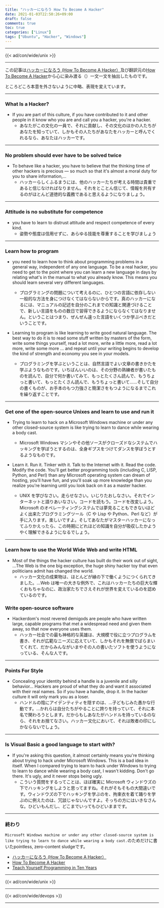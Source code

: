 ```yaml
---
title: "ハッカーになろう How To Become A Hacker"
date: 2021-01-03T22:50:26+09:00
draft: false
comments: true
toc: true
categories: ["Linux"]
tags: ["Ubuntu", "Hacker", "Windows"]
---
```


<!--more-->

---

{{< ad/con/wide/unix >}}

---

この記事は[ハッカーになろう (How To Become A Hacker）](https://cruel.org/freeware/hacker.html#basic_skills)及び翻訳元の[How To Become A Hacker](http://www.catb.org/~esr/faqs/hacker-howto.html)から心に染み渡る（）一文一文を抽出したものです。

ところどころ本意を外さないように中略、表現を変えています。

---

### What Is a Hacker?

- If you are part of this culture, if you have contributed to it and other people in it know who you are and call you a hacker, you're a hacker.
  - あなたがこの文化の一員で、それに貢献し、その文化のほかの人たちがあなたを知っていて、しかもその人たちがあなたをハッカーと呼んでくれるなら、あなたはハッカーです。

---

### No problem should ever have to be solved twice

- To behave like a hacker, you have to believe that the thinking time of other hackers is precious — so much so that it's almost a moral duty for you to share information,...
  - ハッカーらしくふるまうには、他のハッカーたちが考える時間は貴重であると信じなければなりません。それをとことん信じて、情報を共有するのがほとんど道徳的な義務であると思えるようになりましょう。

---

### Attitude is no substitute for competence

- you have to learn to distrust attitude and respect competence of every kind.
  - 姿勢や態度は信用せずに、あらゆる技能を尊重することを学びましょう

---

### Learn how to program

- you need to learn how to think about programming problems in a general way, independent of any one language. To be a real hacker, you need to get to the point where you can learn a new language in days by relating what's in the manual to what you already know. This means you should learn several very different languages.
  - プログラミングの問題について考えるのに、ひとつの言語に依存しない一般的な方法を身につけなくてはならないからです。真のハッカーになるには、マニュアルの記述を自分のこれまでの知識と関連づけることで、新しい言語をものの数日で習得できるようにならなくてはなりません。ということはつまり、ぜんぜん違った言語をいくつか学ぶべきだということです。

- Learning to program is like learning to write good natural language. The best way to do it is to read some stuff written by masters of the form, write some things yourself, read a lot more, write a little more, read a lot more, write some more ... and repeat until your writing begins to develop the kind of strength and economy you see in your models.
  - プログラミングを学ぶということは、自然言語でよい文章の書きかたを学ぶようなものです。いちばんいいのは、その分野の熟練者が書いたものを読んで、自分で何か書いてみて、もっとたくさん読んで、もうちょっと書いて、もっとたくさん読んで、もうちょっと書いて……そして自分の書くものが、お手本のもつ力強さと簡潔さをもつようになるまでこれを繰り返すことです。

---

### Get one of the open-source Unixes and learn to use and run it

- Trying to learn to hack on a Microsoft Windows machine or under any other closed-source system is like trying to learn to dance while wearing a body cast.
  - Microsoft Windows マシンやその他ソースがクローズドなシステムでハッキングを学ぼうとするのは、全身ギプスをつけてダンスを学ぼうとするようなものです。

- Learn it. Run it. Tinker with it. Talk to the Internet with it. Read the code. Modify the code. You'll get better programming tools (including C, LISP, Python, and Perl) than any Microsoft operating system can dream of hosting, you'll have fun, and you'll soak up more knowledge than you realize you're learning until you look back on it as a master hacker.
  - UNIX を学びなさい。走らせなさい。いじりたおしなさい。それでインターネットと語りあいなさい。コードを読もう。コードを改変しよう。Microsoft のオペレーティングシステムでは夢見ることもできないほどよく出来たプログラミングツール（C や Lisp や Python、Perl など）が手に入ります。楽しいですよ。そしてあなたがマスターハッカーになってふりかえったら、この時期にどれほどの知識を自分が吸収したかようやく理解できるようになるでしょう。

---

### Learn how to use the World Wide Web and write HTML

- Most of the things the hacker culture has built do their work out of sight, ...The Web is the one big exception, the huge shiny hacker toy that even politicians admit has changed the world.
  - ハッカー文化の成果物は、ほとんどが縁の下で働くようにつくられてきました。…Web は唯一の大きな例外で、これはハッカーたちの巨大な輝くおもちゃなのに、政治家たちでさえそれが世界を変えているのを認めているのです。

### Write open-source software

- Hackerdom's most revered demigods are people who have written large, capable programs that met a widespread need and given them away, so that now everyone uses them.
  - ハッカー社会での最も神格的な英雄は、大規模で役に立つプログラムを書き、それが広範なニーズに応えていて、しかもそれを無償でばらまいてくれて、だからみんながいまやその人の書いたソフトを使うようになっている、そんな人です。

---

### Points For Style

- Concealing your identity behind a handle is a juvenile and silly behavior... Hackers are proud of what they do and want it associated with their real names. So if you have a handle, drop it. In the hacker culture it will only mark you as a loser.
  - ハンドルの陰にアイデンティティを隠すのは、…子どもじみた愚かな行動です。…かれらは自分たちがやることに誇りを持っていて、それに本名で関わろうとします。だからもしあなたがハンドルを持っているのなら、それをお捨てなさい。ハッカー文化において、それは敗者の印にしかならないでしょう。

---

### Is Visual Basic a good language to start with?

- If you're asking this question, it almost certainly means you're thinking about trying to hack under Microsoft Windows. This is a bad idea in itself. When I compared trying to learn to hack under Windows to trying to learn to dance while wearing a body cast, I wasn't kidding. Don't go there. It's ugly, and it never stops being ugly.
  - こういう質問をするってことは、ほぼ確実に Microsoft ウィンドウズの下でハッキングをしようと思ってますね。それがそもそもの大間違いです。ウィンドウズの下でハッキングを学ぶのを、拘束衣を着て踊りを学ぶのに例えたのは、冗談じゃないんですよ。そっちの方にはいきなさんな。ひどいもんだし、どこまでいってもひどいままです。

---

### 終わり

`Microsoft Windows machine or under any other closed-source system is like trying to learn to dance while wearing a body cast.`のためだけに書いたpointless, zero-content sludgeです。

- [ハッカーになろう (How To Become A Hacker）](https://cruel.org/freeware/hacker.html#basic_skills)
- [How To Become A Hacker](http://www.catb.org/~esr/faqs/hacker-howto.html)
- [Teach Yourself Programming in Ten Years](http://norvig.com/21-days.html)

---

{{< ad/con/wide/unix >}}

---

{{< ad/con/wide/devops >}}

---
